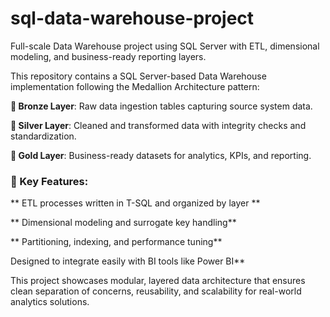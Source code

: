 # sql-data-warehouse-project
Full-scale Data Warehouse project using SQL Server with ETL, dimensional modeling, and business-ready reporting layers.

This repository contains a SQL Server-based Data Warehouse implementation following the Medallion Architecture pattern:

**🥉 Bronze Layer**: Raw data ingestion tables capturing source system data.

**🥈 Silver Layer**: Cleaned and transformed data with integrity checks and standardization.

**🥇 Gold Layer**: Business-ready datasets for analytics, KPIs, and reporting.

### 🔧 Key Features:

** ETL processes written in T-SQL and organized by layer **

** Dimensional modeling and surrogate key handling**

** Partitioning, indexing, and performance tuning**

Designed to integrate easily with BI tools like Power BI**

This project showcases modular, layered data architecture that ensures clean separation of concerns, reusability, and scalability for real-world analytics solutions.


